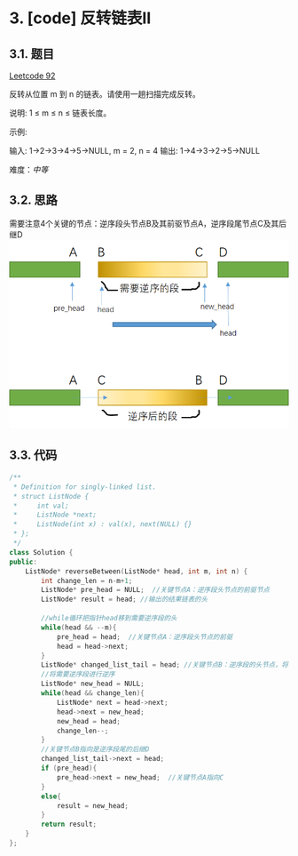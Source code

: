 # 3. [code] 反转链表Ⅱ
## 3.1. 题目
[Leetcode 92](https://leetcode-cn.com/problems/reverse-linked-list-ii/)

反转从位置 m 到 n 的链表。请使用一趟扫描完成反转。

说明:
1 ≤ m ≤ n ≤ 链表长度。

示例:

输入: 1->2->3->4->5->NULL, m = 2, n = 4
输出: 1->4->3->2->5->NULL

难度：*中等*

## 3.2. 思路
需要注意4个关键的节点：逆序段头节点B及其前驱节点A，逆序段尾节点C及其后继D
![Alt](..\images\2_1.bmp#pic_center)
## 3.3. 代码
```c++
/**
 * Definition for singly-linked list.
 * struct ListNode {
 *     int val;
 *     ListNode *next;
 *     ListNode(int x) : val(x), next(NULL) {}
 * };
 */
class Solution {
public:
    ListNode* reverseBetween(ListNode* head, int m, int n) {
        int change_len = n-m+1;
        ListNode* pre_head = NULL;  //关键节点A：逆序段头节点的前驱节点
        ListNode* result = head; //输出的结果链表的头

        //while循环把指针head移到需要逆序段的头
        while(head && --m){
            pre_head = head;  //关键节点A：逆序段头节点的前驱
            head = head->next;
        } 
        ListNode* changed_list_tail = head; //关键节点B：逆序段的头节点，将来作为逆序段的尾
        //将需要逆序段进行逆序
        ListNode* new_head = NULL;
        while(head && change_len){
            ListNode* next = head->next;
            head->next = new_head;
            new_head = head;
            change_len--;
        }
        //关键节点B指向是逆序段尾的后继D
        changed_list_tail->next = head; 
        if (pre_head){
            pre_head->next = new_head;  //关键节点A指向C
        }
        else{
            result = new_head;
        }
        return result;
    }
};
```